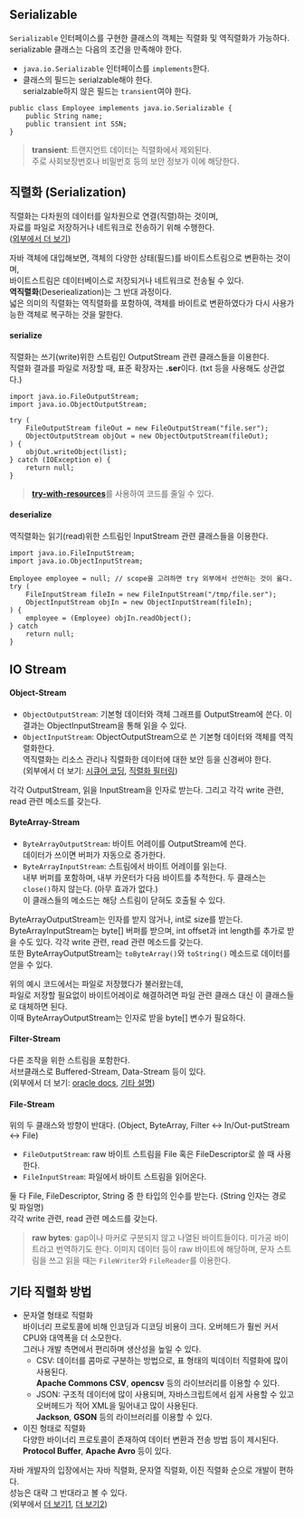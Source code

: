 ## Serializable
`Serializable` 인터페이스를 구현한 클래스의 객체는 직렬화 및 역직렬화가 가능하다.  
serializable 클래스는 다음의 조건을 만족해야 한다.
- `java.io.Serializable` 인터페이스를 `implements`한다.
- 클래스의 필드는 serialzable해야 한다.  
serialzable하지 않은 필드는 `transient`여야 한다.
```
public class Employee implements java.io.Serializable {
    public String name;
    public transient int SSN;
}
```
> **transient**: 트랜지언트 데이터는 직렬화에서 제외된다.  
> 주로 사회보장번호나 비밀번호 등의 보안 정보가 이에 해당한다.

## 직렬화 (Serialization)
직렬화는 다차원의 데이터를 일차원으로 연결(직렬)하는 것이며,  
자료를 파일로 저장하거나 네트워크로 전송하기 위해 수행한다.  
([외부에서 더 보기][6])  
  
자바 객체에 대입해보면, 객체의 다양한 상태(필드)를 바이트스트림으로 변환하는 것이며,  
바이트스트림은 데이터베이스로 저장되거나 네트워크로 전송될 수 있다.  
**역직렬화**(Deseriealization)는 그 반대 과정이다.  
넓은 의미의 직렬화는 역직렬화를 포함하여, 객체를 바이트로 변환하였다가 다시 사용가능한 객체로 복구하는 것을 말한다.
#### serialize
직렬화는 쓰기(write)위한 스트림인 OutputStream 관련 클래스들을 이용한다.  
직렬화 결과를 파일로 저장할 때, 표준 확장자는 **.ser**이다. (txt 등을 사용해도 상관없다.)
```
import java.io.FileOutputStream;
import java.io.ObjectOutputStream;

try (
    FileOutputStream fileOut = new FileOutputStream("file.ser");
    ObjectOutputStream objOut = new ObjectOutputStream(fileOut);
) {
    objOut.writeObject(list);
} catch (IOException e) {
    return null;
}
```
> [**try-with-resources**][1]를 사용하여 코드를 줄일 수 있다.
#### deserialize
역직렬화는 읽기(read)위한 스트림인 InputStream 관련 클래스들을 이용한다.  
```
import java.io.FileInputStream;
import java.io.ObjectInputStream;

Employee employee = null; // scope을 고려하면 try 외부에서 선언하는 것이 옳다.
try (
    FileInputStream fileIn = new FileInputStream("/tmp/file.ser");
    ObjectInputStream objIn = new ObjectInputStream(fileIn);
) {
    employee = (Employee) objIn.readObject();
} catch
    return null;
}
```
## IO Stream
#### Object-Stream
- `ObjectOutputStream`: 기본형 데이터와 객체 그래프를 OutputStream에 쓴다. 이 결과는 ObjectInputStream을 통해 읽을 수 있다.
- `ObjectInputStream`: ObjectOutputStream으로 쓴 기본형 데이터와 객체를 역직렬화한다.  
역직렬화는 리소스 관리나 직렬화한 데이터에 대한 보안 등을 신경써야 한다.  
(외부에서 더 보기: [시큐어 코딩][2], [직렬화 필터링][3])  
  
각각 OutputStream, 읽을 InputStream을 인자로 받는다.
그리고 각각 write 관련, read 관련 메소드를 갖는다.
#### ByteArray-Stream
- `ByteArrayOutputStream`: 바이트 어레이를 OutputStream에 쓴다.  
데이터가 쓰이면 버퍼가 자동으로 증가한다.  
- `ByteArrayInputStream`: 스트림에서 바이트 어레이를 읽는다.  
내부 버퍼를 포함하며, 내부 카운터가 다음 바이트를 추적한다.
두 클래스는 `close()`하지 않는다. (아무 효과가 없다.)  
이 클래스들의 메소드는 해당 스트림이 닫혀도 호출될 수 있다.  
  
ByteArrayOutputStream는 인자를 받지 않거나, int로 size를 받는다.  
ByteArrayInputStream는 byte\[] 버퍼를 받으며, int offset과 int length를 추가로 받을 수도 있다.
각각 write 관련, read 관련 메소드를 갖는다.  
또한 ByteArrayOutputStream는 `toByteArray()`와 `toString()` 메소드로 데이터를 얻을 수 있다.  
  
위의 예시 코드에서는 파일로 저장했다가 불러왔는데,  
파일로 저장할 필요없이 바이트어레이로 해결하려면 파일 관련 클래스 대신 이 클래스들로 대체하면 된다.  
이때 ByteArrayOutputStream는 인자로 받을 byte\[] 변수가 필요하다.
#### Filter-Stream
다른 조작을 위한 스트림을 포함한다.  
서브클래스로 Buffered-Stream, Data-Stream 등이 있다.  
(외부에서 더 보기: [oracle docs][4], [기타 설명][5])
#### File-Stream
위의 두 클래스와 방향이 반대다. (Object, ByteArray, Filter <-> In/Out-putStream <-> File)
- `FileOutputStream`: raw 바이트 스트림을 File 혹은 FileDescriptor로 쓸 때 사용한다.
- `FileInputStream`: 파일에서 바이트 스트림을 읽어온다.

둘 다 File, FileDescriptor, String 중 한 타입의 인수를 받는다. (String 인자는 경로 및 파일명)  
각각 write 관련, read 관련 메소드를 갖는다.  

> **raw bytes**: gap이나 마커로 구분되지 않고 나열된 바이트들이다. 미가공 바이트라고 번역하기도 한다.
이미지 데이터 등이 raw 바이트에 해당하며, 문자 스트림을 쓰고 읽을 때는 `FileWriter`와 `FileReader`를 이용한다.

## 기타 직렬화 방법
- 문자열 형태로 직렬화  
바이너리 프로토콜에 비해 인코딩과 디코딩 비용이 크다. 오버헤드가 훨씬 커서 CPU와 대역폭을 더 소모한다.  
그러나 개발 측면에서 편리하며 생산성을 높일 수 있다.
  - CSV: 데이터를 콤마로 구분하는 방법으로, 표 형태의 빅데이터 직렬화에 많이 사용된다.  
  **Apache Commons CSV**, **opencsv** 등의 라이브러리를 이용할 수 있다.
  - JSON: 구조적 데이터에 많이 사용되며, 자바스크립트에서 쉽게 사용할 수 있고 오버헤드가 적어 XML을 밀어내고 많이 사용된다.  
  **Jackson**, **GSON** 등의 라이브러리를 이용할 수 있다.
- 이진 형태로 직렬화  
다양한 바이너리 프로토콜이 존재하여 데이터 변환과 전송 방법 등이 제시된다.  
**Protocol Buffer**, **Apache Avro** 등이 있다.  
  
자바 개발자의 입장에서는 자바 직렬화, 문자열 직렬화, 이진 직렬화 순으로 개발이 편하다.  
성능은 대략 그 반대라고 볼 수 있다.  
(외부에서 [더 보기1][7], [더 보기2][8])

[1]: https://github.com/ipari3/java/blob/main/%EB%AC%B8%EB%B2%95/%EC%9E%90%EB%B0%94%20%EB%B2%84%EC%A0%84%20%EC%84%A4%EB%AA%85/AutoCloseable.md#try-with-resources
[2]: https://www.oracle.com/java/technologies/javase/seccodeguide.html
[3]: https://docs.oracle.com/en/java/javase/17/core/serialization-filtering1.html#GUID-55BABE96-3048-4A9F-A7E6-781790FF3480
[4]: https://docs.oracle.com/en/java/javase/17/docs/api/java.base/java/io/FilterInputStream.html
[5]: https://ducmanhphan.github.io/2019-01-07-Implementation-with-file-in-java/
[6]: https://j.mearie.org/post/122845365013/serialization
[7]: https://techblog.woowahan.com/2550/
[8]: https://nesoy.github.io/articles/2018-04/Java-Serialize
